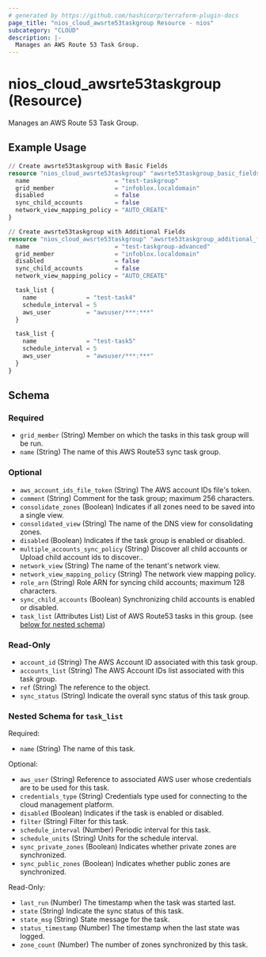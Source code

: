 ```yaml
---
# generated by https://github.com/hashicorp/terraform-plugin-docs
page_title: "nios_cloud_awsrte53taskgroup Resource - nios"
subcategory: "CLOUD"
description: |-
  Manages an AWS Route 53 Task Group.
---
```


# nios_cloud_awsrte53taskgroup (Resource)

Manages an AWS Route 53 Task Group.

## Example Usage

```terraform
// Create awsrte53taskgroup with Basic Fields
resource "nios_cloud_awsrte53taskgroup" "awsrte53taskgroup_basic_fields" {
  name                        = "test-taskgroup"
  grid_member                 = "infoblox.localdomain"
  disabled                    = false
  sync_child_accounts         = false
  network_view_mapping_policy = "AUTO_CREATE"
}

// Create awsrte53taskgroup with Additional Fields
resource "nios_cloud_awsrte53taskgroup" "awsrte53taskgroup_additional_fields" {
  name                        = "test-taskgroup-advanced"
  grid_member                 = "infoblox.localdomain"
  disabled                    = false
  sync_child_accounts         = false
  network_view_mapping_policy = "AUTO_CREATE"

  task_list {
    name              = "test-task4"
    schedule_interval = 5
    aws_user          = "awsuser/***:***"
  }

  task_list {
    name              = "test-task5"
    schedule_interval = 5
    aws_user          = "awsuser/***:***"
  }
}
```

<!-- schema generated by tfplugindocs -->
## Schema

### Required

- `grid_member` (String) Member on which the tasks in this task group will be run.
- `name` (String) The name of this AWS Route53 sync task group.

### Optional

- `aws_account_ids_file_token` (String) The AWS account IDs file's token.
- `comment` (String) Comment for the task group; maximum 256 characters.
- `consolidate_zones` (Boolean) Indicates if all zones need to be saved into a single view.
- `consolidated_view` (String) The name of the DNS view for consolidating zones.
- `disabled` (Boolean) Indicates if the task group is enabled or disabled.
- `multiple_accounts_sync_policy` (String) Discover all child accounts or Upload child account ids to discover..
- `network_view` (String) The name of the tenant's network view.
- `network_view_mapping_policy` (String) The network view mapping policy.
- `role_arn` (String) Role ARN for syncing child accounts; maximum 128 characters.
- `sync_child_accounts` (Boolean) Synchronizing child accounts is enabled or disabled.
- `task_list` (Attributes List) List of AWS Route53 tasks in this group. (see [below for nested schema](#nestedatt--task_list))

### Read-Only

- `account_id` (String) The AWS Account ID associated with this task group.
- `accounts_list` (String) The AWS Account IDs list associated with this task group.
- `ref` (String) The reference to the object.
- `sync_status` (String) Indicate the overall sync status of this task group.

<a id="nestedatt--task_list"></a>
### Nested Schema for `task_list`

Required:

- `name` (String) The name of this task.

Optional:

- `aws_user` (String) Reference to associated AWS user whose credentials are to be used for this task.
- `credentials_type` (String) Credentials type used for connecting to the cloud management platform.
- `disabled` (Boolean) Indicates if the task is enabled or disabled.
- `filter` (String) Filter for this task.
- `schedule_interval` (Number) Periodic interval for this task.
- `schedule_units` (String) Units for the schedule interval.
- `sync_private_zones` (Boolean) Indicates whether private zones are synchronized.
- `sync_public_zones` (Boolean) Indicates whether public zones are synchronized.

Read-Only:

- `last_run` (Number) The timestamp when the task was started last.
- `state` (String) Indicate the sync status of this task.
- `state_msg` (String) State message for the task.
- `status_timestamp` (Number) The timestamp when the last state was logged.
- `zone_count` (Number) The number of zones synchronized by this task.
